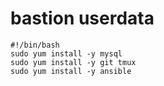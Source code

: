 # bastion userdata

```
#!/bin/bash
sudo yum install -y mysql
sudo yum install -y git tmux
sudo yum install -y ansible
```